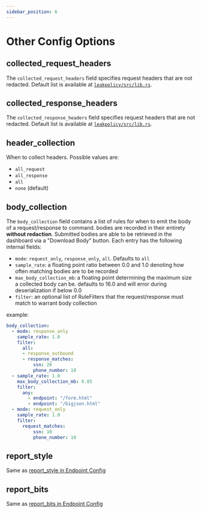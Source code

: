 ```yaml
---
sidebar_position: 6
---
```


# Other Config Options

## collected_request_headers

The `collected_request_headers` field specifies request headers that are not redacted. Default list is available at [`leakpolicy/src/lib.rs`](https://github.com/leaksignal/leaksignal/blob/master/leakpolicy/src/lib.rs#L279).

## collected_response_headers

The `collected_response_headers` field specifies request headers that are not redacted. Default list is available at [`leakpolicy/src/lib.rs`](https://github.com/leaksignal/leaksignal/blob/master/leakpolicy/src/lib.rs#L299).

## header_collection

When to collect headers. Possible values are:

* `all_request`
* `all_response`
* `all`
* `none` (default)

## body_collection

The `body_collection` field contains a list of rules for when to emit the body of a request/response to command. bodies are recorded in their entirety __without redaction__. Submitted bodies are able to be retrieved in the dashboard via a "Download Body" button.
Each entry has the following internal fields:

* `mode`: `request_only`, `response_only`, `all`. Defaults to `all`
* `sample_rate`: a floating point ratio between 0.0 and 1.0 denoting how often matching bodies are to be recorded
* `max_body_collection_mb`: a floating point determining the maximum size a collected body can be. defaults to 16.0 and will error during deserialization if below 0.0
* `filter`: an optional list of RuleFilters that the request/response must match to warrant body collection

example:

```yaml
body_collection:
  - mode: response_only
    sample_rate: 1.0
    filter:
      all:
      - response_outbound
      - response_matches:
          ssn: 20
          phone_number: 10
  - sample_rate: 1.0
    max_body_collection_mb: 0.05
    filter:
      any:
        - endpoint: "/form.html"
        - endpoint: "/bigjson.html"
  - mode: request_only
    sample_rate: 1.0
    filter:
      request_matches:
          ssn: 10
          phone_number: 10
```

## report_style

Same as [report_style in Endpoint Config](Endpoints/Endpoint%20Config#report_style)

## report_bits

Same as [report_bits in Endpoint Config](Endpoints/Endpoint%20Config#report_bits)
